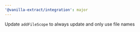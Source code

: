 ```yaml
---
'@vanilla-extract/integration': major
---
```


Update `addFileScope` to always update and only use file names
